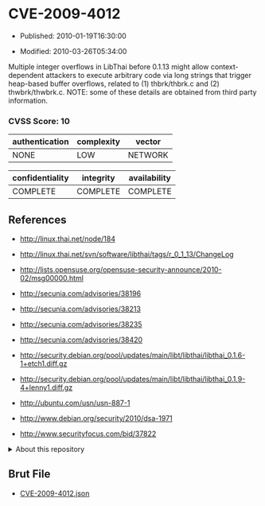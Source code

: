 # CVE-2009-4012

- Published: 2010-01-19T16:30:00

- Modified: 2010-03-26T05:34:00

Multiple integer overflows in LibThai before 0.1.13 might allow context-dependent attackers to execute arbitrary code via long strings that trigger heap-based buffer overflows, related to (1) thbrk/thbrk.c and (2) thwbrk/thwbrk.c.  NOTE: some of these details are obtained from third party information.

### CVSS Score: **10**

| authentication | complexity | vector |
| --- | --- | --- |
| NONE | LOW | NETWORK |

| confidentiality | integrity | availability |
| --- | --- | --- |
| COMPLETE | COMPLETE | COMPLETE |

## References

* http://linux.thai.net/node/184

* http://linux.thai.net/svn/software/libthai/tags/r_0_1_13/ChangeLog

* http://lists.opensuse.org/opensuse-security-announce/2010-02/msg00000.html

* http://secunia.com/advisories/38196

* http://secunia.com/advisories/38213

* http://secunia.com/advisories/38235

* http://secunia.com/advisories/38420

* http://security.debian.org/pool/updates/main/libt/libthai/libthai_0.1.6-1+etch1.diff.gz

* http://security.debian.org/pool/updates/main/libt/libthai/libthai_0.1.9-4+lenny1.diff.gz

* http://ubuntu.com/usn/usn-887-1

* http://www.debian.org/security/2010/dsa-1971

* http://www.securityfocus.com/bid/37822

<details>
<summary>About this repository</summary> 

  This repository is part of the project [Live Hack CVE](https://github.com/Live-Hack-CVE). Main website can be found [www.live-hack.org](https://www.live-hack.org) 
  
  Made by [Sn0wAlice](https://github.com/Sn0wAlice) for the people that care about security and need to have a feed of the latest CVEs. Hope you enjoy it, don't forget to star the repo and follow me on [Twitter](https://twitter.com/Sn0wAlice) and [Github](https://github.com/Sn0wAlice). And that is my [personnal website](https://www.alice-snow.me/)

  - [Home Page](https://github.com/Live-Hack-CVE)
  - [Framework](https://github.com/Live-Hack-CVE/cve-framework)
  - [CVE database](https://github.com/Live-Hack-CVE/full_database)
  - [Changelog](https://github.com/Live-Hack-CVE/Changelog)
</details>

## Brut File

* [CVE-2009-4012.json](https://raw.githubusercontent.com/Live-Hack-CVE/full_database/main/cves/2009/CVE-2009-4012.json)

